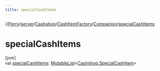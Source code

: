 ```yaml
---
title: specialCashItems
---
```

//[Perry](../../../../../index.html)/[server](../../../index.html)/[Cashshop](../../index.html)/[CashItemFactory](../index.html)/[Companion](index.html)/[specialCashItems](special-cash-items.html)



# specialCashItems



[jvm]\
val [specialCashItems](special-cash-items.html): [MutableList](https://kotlinlang.org/api/latest/jvm/stdlib/kotlin.collections/-mutable-list/index.html)<[Cashshop.SpecialCashItem](../../-special-cash-item/index.html)>




